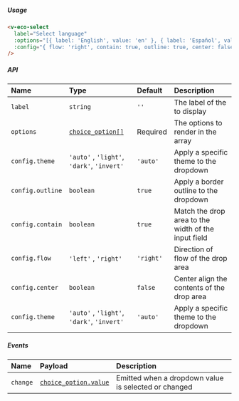 ##### Usage

```html
<v-eco-select
  label="Select language"
  :options="[{ label: 'English', value: 'en' }, { label: 'Español', value: 'es' }]"
  :config="{ flow: 'right', contain: true, outline: true, center: false, theme: 'auto' }"
/>
```

##### API

| Name             | Type                                       | Default   | Description                                         |
| :--------------- | :----------------------------------------- | :-------- | :-------------------------------------------------- |
| `label`          | `string`                                   | `''`      | The label of the to display                         |
| `options`        | [`choice_option[]`](/guide/types)          | Required  | The options to render in the array                  |
| `config.theme`   | `'auto'` , `'light'`, `'dark'`, `'invert'` | `'auto'`  | Apply a specific theme to the dropdown              |
| `config.outline` | `boolean`                                  | `true`    | Apply a border outline to the dropdown              |
| `config.contain` | `boolean`                                  | `true`    | Match the drop area to the width of the input field |
| `config.flow`    | `'left'` , `'right'`                       | `'right'` | Direction of flow of the drop area                  |
| `config.center`  | `boolean`                                  | `false`   | Center align the contents of the drop area          |
| `config.theme`   | `'auto'` , `'light'`, `'dark'`, `'invert'` | `'auto'`  | Apply a specific theme to the dropdown              |

##### Events

| Name     | Payload                               | Description                                          |
| :------- | :------------------------------------ | :--------------------------------------------------- |
| `change` | [`choice_option.value`](/guide/types) | Emitted when a dropdown value is selected or changed |
